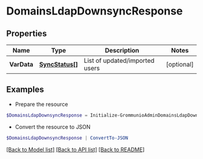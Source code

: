 # DomainsLdapDownsyncResponse
## Properties

Name | Type | Description | Notes
------------ | ------------- | ------------- | -------------
**VarData** | [**SyncStatus[]**](SyncStatus.md) | List of updated/imported users | [optional] 

## Examples

- Prepare the resource
```powershell
$DomainsLdapDownsyncResponse = Initialize-GrommunioAdminDomainsLdapDownsyncResponse  -VarData null
```

- Convert the resource to JSON
```powershell
$DomainsLdapDownsyncResponse | ConvertTo-JSON
```

[[Back to Model list]](../README.md#documentation-for-models) [[Back to API list]](../README.md#documentation-for-api-endpoints) [[Back to README]](../README.md)

